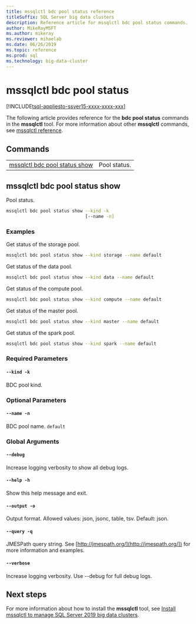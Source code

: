 ```yaml
---
title: mssqlctl bdc pool status reference
titleSuffix: SQL Server big data clusters
description: Reference article for mssqlctl bdc pool status commands.
author: MikeRayMSFT
ms.author: mikeray
ms.reviewer: mihaelab
ms.date: 06/26/2019
ms.topic: reference
ms.prod: sql
ms.technology: big-data-cluster
---
```


# mssqlctl bdc pool status

[!INCLUDE[tsql-appliesto-ssver15-xxxx-xxxx-xxx](../includes/tsql-appliesto-ssver15-xxxx-xxxx-xxx.md)]

The following article provides reference for the **bdc pool status** commands in the **mssqlctl** tool. For more information about other **mssqlctl** commands, see [mssqlctl reference](reference-mssqlctl.md).

## Commands
|     |     |
| --- | --- |
[mssqlctl bdc pool status show](#mssqlctl-bdc-pool-status-show) | Pool status.
## mssqlctl bdc pool status show
Pool status.
```bash
mssqlctl bdc pool status show --kind -k 
                              [--name -n]
```
### Examples
Get status of the storage pool.
```bash
mssqlctl bdc pool status show --kind storage --name default
```
Get status of the data pool.
```bash
mssqlctl bdc pool status show --kind data --name default
```
Get status of the compute pool.
```bash
mssqlctl bdc pool status show --kind compute --name default
```
Get status of the master pool.
```bash
mssqlctl bdc pool status show --kind master --name default
```
Get status of the spark pool.
```bash
mssqlctl bdc pool status show --kind spark --name default
```
### Required Parameters
#### `--kind -k`
BDC pool kind.
### Optional Parameters
#### `--name -n`
BDC pool name.
`default`
### Global Arguments
#### `--debug`
Increase logging verbosity to show all debug logs.
#### `--help -h`
Show this help message and exit.
#### `--output -o`
Output format.  Allowed values: json, jsonc, table, tsv.  Default: json.
#### `--query -q`
JMESPath query string. See [http://jmespath.org/](http://jmespath.org/]) for more information and examples.
#### `--verbose`
Increase logging verbosity. Use --debug for full debug logs.

## Next steps

For more information about how to install the **mssqlctl** tool, see [Install mssqlctl to manage SQL Server 2019 big data clusters](deploy-install-mssqlctl.md).